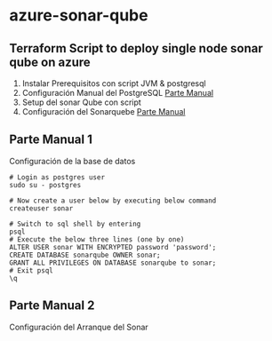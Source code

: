 # azure-sonar-qube

## Terraform Script to deploy single node sonar qube on azure
1. Instalar Prerequisitos con script JVM & postgresql
1. Configuración Manual del PostgreSQL [Parte Manual](#parte-manual-1) 
1. Setup del sonar Qube con script
1. Configuración del Sonarquebe [Parte Manual](#parte-manual-2)

## Parte Manual 1

Configuración de la base de datos
````
# Login as postgres user
sudo su - postgres

# Now create a user below by executing below command
createuser sonar

# Switch to sql shell by entering 
psql
# Execute the below three lines (one by one)
ALTER USER sonar WITH ENCRYPTED password 'password';
CREATE DATABASE sonarqube OWNER sonar;
GRANT ALL PRIVILEGES ON DATABASE sonarqube to sonar;
# Exit psql
\q
````

## Parte Manual 2
Configuración del Arranque del Sonar

